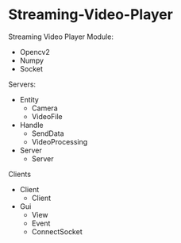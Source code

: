 # Streaming-Video-Player
Streaming Video Player
Module:
- Opencv2
- Numpy
- Socket

Servers:
- Entity
    + Camera
    + VideoFile
- Handle
    + SendData
    + VideoProcessing
- Server
    + Server

Clients
- Client
    + Client
- Gui
    + View
    + Event
    + ConnectSocket


